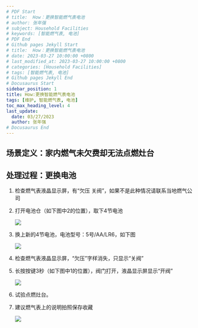 ```yaml
---
# PDF Start
# title:  How：更换智能燃气表电池
# author: 张年强
# subject: Household Facilities
# keywords: [智能燃气表, 电池]
# PDF End
# Github pages Jekyll Start
# title:  How：更换智能燃气表电池
# date: 2023-03-27 10:00:00 +0800
# last_modified_at: 2023-03-27 10:00:00 +0800
# categories: [Household Facilities]
# tags: [智能燃气表, 电池] 
# Github pages Jekyll End
# Docusaurus Start
sidebar_position: 1
title: How:更换智能燃气表电池
tags: [维护, 智能燃气表, 电池]
toc_max_heading_level: 4
last_update:
  date: 03/27/2023
  author: 张年强
# Docusaurus End
---
```


## 场景定义：家内燃气未欠费却无法点燃灶台

## 处理过程：更换电池

1. 检查燃气表液晶显示屏，有“欠压 关阀”，如果不是此种情况请联系当地燃气公司

2. 打开电池仓（如下图中2的位置），取下4节电池

   ![](https://p-md.s3.bitiful.net/90000/99122-00001/99122-00001-01.png)

3. 换上新的4节电池，电池型号：5号/AA/LR6，如下图

   ![](https://p-md.s3.bitiful.net/90000/99122-00001/99122-00001-02.png)

4. 检查燃气表液晶显示屏，“欠压”字样消失，只显示“关阀”

5. 长按按键3秒（如下图中1的位置），阀门打开，液晶显示屏显示“开阀”

   ![](https://p-md.s3.bitiful.net/90000/99122-00001/99122-00001-01.png)

6. 试验点燃灶台。

7. 建议燃气表上的说明拍照保存收藏

   ![](https://p-md.s3.bitiful.net/90000/99122-00001/99122-00001-03.png)
